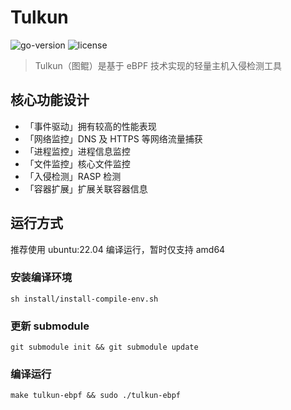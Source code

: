# Tulkun

![go-version](https://img.shields.io/github/go-mod/go-version/Ne0o0o/tulkun)
![license](https://img.shields.io/github/license/Ne0o0o/tulkun)
> Tulkun（图鲲）是基于 eBPF 技术实现的轻量主机入侵检测工具

## 核心功能设计

- 「事件驱动」拥有较高的性能表现
- 「网络监控」DNS 及 HTTPS 等网络流量捕获
- 「进程监控」进程信息监控
- 「文件监控」核心文件监控
- 「入侵检测」RASP 检测
- 「容器扩展」扩展关联容器信息

## 运行方式

推荐使用 ubuntu:22.04 编译运行，暂时仅支持 amd64

### 安装编译环境

```shell
sh install/install-compile-env.sh
```

### 更新 submodule

```shell
git submodule init && git submodule update
```

### 编译运行

```shell
make tulkun-ebpf && sudo ./tulkun-ebpf
```
